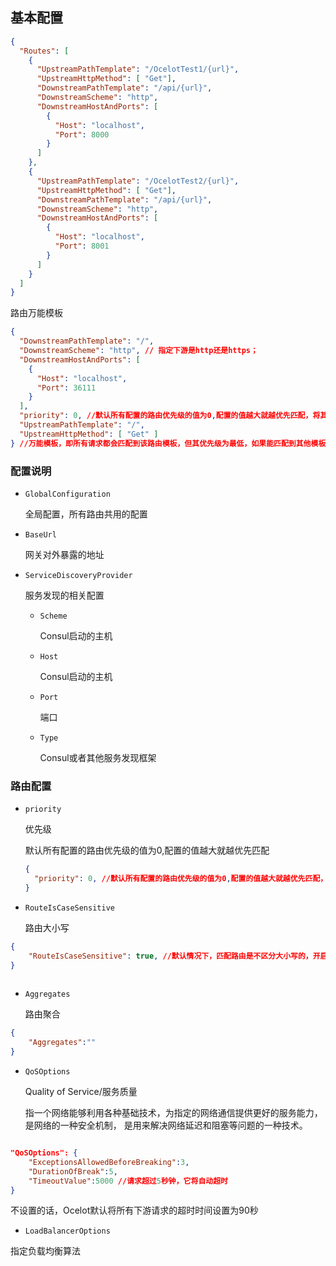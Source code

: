 ## 基本配置

```json
{
  "Routes": [
    {
      "UpstreamPathTemplate": "/OcelotTest1/{url}",
      "UpstreamHttpMethod": [ "Get"],
      "DownstreamPathTemplate": "/api/{url}",
      "DownstreamScheme": "http",
      "DownstreamHostAndPorts": [
        {
          "Host": "localhost",
          "Port": 8000
        }
      ]
    },
    {
      "UpstreamPathTemplate": "/OcelotTest2/{url}",
      "UpstreamHttpMethod": [ "Get"],
      "DownstreamPathTemplate": "/api/{url}",
      "DownstreamScheme": "http",
      "DownstreamHostAndPorts": [
        {
          "Host": "localhost",
          "Port": 8001
        }
      ]
    }
  ]
}

```

路由万能模板
```json
{
  "DownstreamPathTemplate": "/",
  "DownstreamScheme": "http", // 指定下游是http还是https；
  "DownstreamHostAndPorts": [
    {
      "Host": "localhost",
      "Port": 36111
    }
  ],
  "priority": 0, //默认所有配置的路由优先级的值为0,配置的值越大就越优先匹配，将其他模板优先级设高
  "UpstreamPathTemplate": "/",
  "UpstreamHttpMethod": [ "Get" ]
} //万能模板，即所有请求都会匹配到该路由模板，但其优先级为最低，如果能匹配到其他模板，优先走其他路由

```





### 配置说明


* ```GlobalConfiguration```

  全局配置，所有路由共用的配置

* ```BaseUrl```

  网关对外暴露的地址

* ```ServiceDiscoveryProvider```

  服务发现的相关配置

  * ```Scheme```
    
    Consul启动的主机

  * ```Host``` 

    Consul启动的主机

  * ```Port```
    
    端口

  * ```Type```

    Consul或者其他服务发现框架

### 路由配置

* ```priority```

  优先级

  默认所有配置的路由优先级的值为0,配置的值越大就越优先匹配

  ```json
  {
    "priority": 0, //默认所有配置的路由优先级的值为0,配置的值越大就越优先匹配，将其他模板优先级设高
  }
  ```

* ```RouteIsCaseSensitive```

  路由大小写

```json
{
    "RouteIsCaseSensitive": true, //默认情况下，匹配路由是不区分大小写的，开启大小写匹配
}
    
```

* ```Aggregates```

  路由聚合

```json
{
    "Aggregates":""
}

```

* ```QoSOptions```

  Quality of Service/服务质量

  指一个网络能够利用各种基础技术，为指定的网络通信提供更好的服务能力，是网络的一种安全机制， 是用来解决网络延迟和阻塞等问题的一种技术。

```json

"QoSOptions": {
    "ExceptionsAllowedBeforeBreaking":3,
    "DurationOfBreak":5,
    "TimeoutValue":5000 //请求超过5秒钟，它将自动超时 
}


```
不设置的话，Ocelot默认将所有下游请求的超时时间设置为90秒

*  ```LoadBalancerOptions```

  指定负载均衡算法

